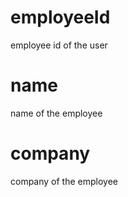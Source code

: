 # employeeId

employee id of the user

# name

name of the employee

# company

company of the employee
